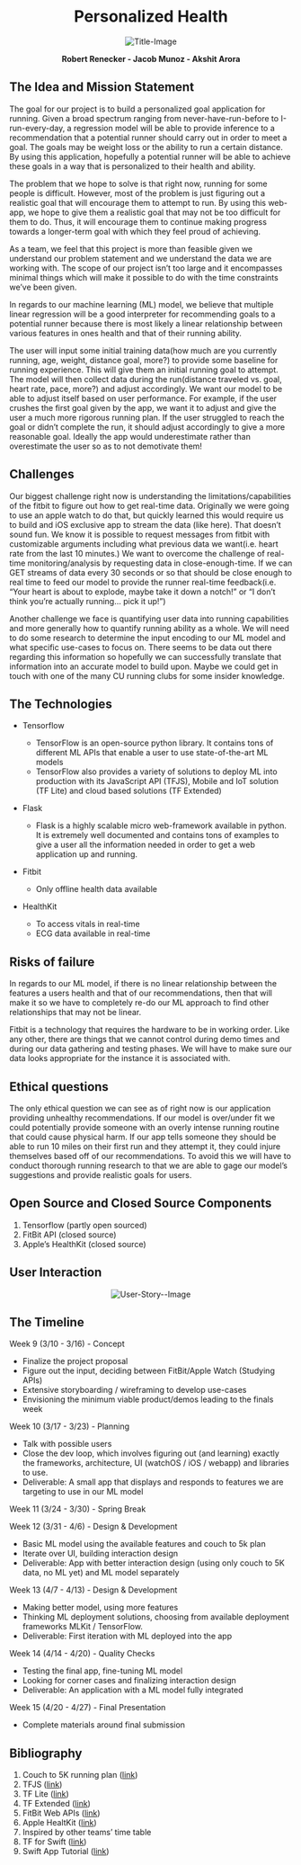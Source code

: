 
<h1 align="center"> Personalized Health </h1>
<p align="center">
  <img src="objects/images/readme1.jpg" alt="Title-Image" />
</p>

<p align="center">
 <b>Robert Renecker - Jacob Munoz - Akshit Arora</b>
</p>

## The Idea and Mission Statement

The goal for our project is to build a personalized goal application for running. Given a broad spectrum ranging from never-have-run-before to I-run-every-day, a regression model will be able to provide inference to a recommendation that a potential runner should carry out in order to meet a goal. The goals may be weight loss or the ability to run a certain distance. By using this application, hopefully a potential runner will be able to achieve these goals in a way that is personalized to their health and ability.

The problem that we hope to solve is that right now, running for some people is difficult. However, most of the problem is just figuring out a realistic goal that will encourage them to attempt to run. By using this web-app, we hope to give them a realistic goal that may not be too difficult for them to do. Thus, it will encourage them to continue making progress towards a longer-term goal with which they feel proud of achieving.

As a team, we feel that this project is more than feasible given we understand our problem statement and we understand the data we are working with. The scope of our project isn’t too large and it encompasses minimal things which will make it possible to do with the time constraints we’ve been given.

In regards to our machine learning (ML) model, we believe that multiple linear regression will be a good interpreter for recommending goals to a potential runner because there is most likely a linear relationship between various features in ones health and that of their running ability.

The user will input some initial training data(how much are you currently running, age, weight, distance goal, more?) to provide some baseline for running experience. This will give them an initial running goal to attempt. The model will then collect data during the run(distance traveled vs. goal, heart rate, pace, more?) and adjust accordingly. We want our model to be able to adjust itself based on user performance. For example, if the user crushes the first goal given by the app, we want it to adjust and give the user a much more rigorous running plan. If the user struggled to reach the goal or didn’t complete the run, it should adjust accordingly to give a more reasonable goal. Ideally the app would underestimate rather than overestimate the user so as to not demotivate them!

## Challenges

Our biggest challenge right now is understanding the limitations/capabilities of the fitbit to figure out how to get real-time data. Originally we were going to use an apple watch to do that, but quickly learned this would require us to build and iOS exclusive app to stream the data (like here). That doesn’t sound fun. We know it is possible to request messages from fitbit with customizable arguments including what previous data we want(i.e. heart rate from the last 10 minutes.) We want to overcome the challenge of real-time monitoring/analysis by requesting data in close-enough-time. If we can GET streams of data every 30 seconds or so that should be close enough to real time to feed our model to provide the runner real-time feedback(i.e. “Your heart is about to explode, maybe take it down a notch!” or “I don’t think you’re actually running… pick it up!”)

Another challenge we face is quantifying user data into running capabilities and more generally how to quantify running ability as a whole. We will need to do some research to determine the input encoding to our ML model and what specific use-cases to focus on. There seems to be data out there regarding this information so hopefully we can successfully translate that information into an accurate model to build upon. Maybe we could get in touch with one of the many CU running clubs for some insider knowledge.

## The Technologies
- Tensorflow
  - TensorFlow is an open-source python library. It contains tons of different ML APIs that enable a user to use state-of-the-art ML models
  - TensorFlow also provides a variety of solutions to deploy ML into production with its JavaScript API (TFJS), Mobile and IoT solution (TF Lite) and cloud based solutions (TF Extended)

- Flask
  - Flask is a highly scalable micro web-framework available in python. It is extremely well documented and contains tons of examples to give a user all the information needed in order to get a web application up and running.
- Fitbit
  - Only offline health data available
- HealthKit
  - To access vitals in real-time
  - ECG data available in real-time

## Risks of failure

In regards to our ML model, if there is no linear relationship between the features a users health and that of our recommendations, then that will make it so we have to completely re-do our ML approach to find other relationships that may not be linear.

Fitbit is a technology that requires the hardware to be in working order. Like any other, there are things that we cannot control during demo times and during our data gathering and testing phases. We will have to make sure our data looks appropriate for the instance it is associated with.

## Ethical questions

The only ethical question we can see as of right now is our application providing unhealthy recommendations. If our model is over/under fit we could potentially provide someone with an overly intense running routine that could cause physical harm. If our app tells someone they should be able to run 10 miles on their first run and they attempt it, they could injure themselves based off of our recommendations. To avoid this we will have to conduct thorough running research to that we are able to gage our model’s suggestions and provide realistic goals for users.

## Open Source and Closed Source Components
1. Tensorflow (partly open sourced)
2. FitBit API (closed source)
3. Apple’s HealthKit (closed source)

## User Interaction
<p align="center">
  <img src="objects/images/Personalized_Health_User_Story_1.png" alt="User-Story--Image" />
</p>

## The Timeline

Week 9 (3/10 - 3/16) - Concept
- Finalize the project proposal
- Figure out the input, deciding between FitBit/Apple Watch (Studying APIs)
- Extensive storyboarding / wireframing to develop use-cases
- Envisioning the minimum viable product/demos leading to the finals week

Week 10 (3/17 - 3/23) - Planning
- Talk with possible users
- Close the dev loop, which involves figuring out (and learning) exactly the frameworks, architecture, UI (watchOS / iOS / webapp) and libraries to use.
- Deliverable: A small app that displays and responds to features we are targeting to use in our ML model

Week 11 (3/24 - 3/30) - Spring Break

Week 12 (3/31 - 4/6) - Design & Development
- Basic ML model using the available features and couch to 5k plan
- Iterate over UI, building interaction design
- Deliverable: App with better interaction design (using only couch to 5K data, no ML yet) and ML model separately

Week 13 (4/7 - 4/13) - Design & Development
- Making better model, using more features
- Thinking ML deployment solutions, choosing from available deployment frameworks MLKit / TensorFlow.
- Deliverable: First iteration with ML deployed into the app

Week 14 (4/14 - 4/20) - Quality Checks
- Testing the final app, fine-tuning ML model
- Looking for corner cases and finalizing interaction design
- Deliverable: An application with a ML model fully integrated

Week 15 (4/20 - 4/27) - Final Presentation
- Complete materials around final submission

## Bibliography

1. Couch to 5K running plan ([link](https://crcphp.arizona.edu/sites/default/files/images/Couch-to-5k%20Running%20Plan.pdf))
2. TFJS ([link](https://www.tensorflow.org/js))
3. TF Lite ([link](https://www.tensorflow.org/lite))
4. TF Extended ([link](https://www.tensorflow.org/tfx))
5. FitBit Web APIs ([link](https://dev.fitbit.com/build/reference/web-api/))
6. Apple HealtKit ([link](https://developer.apple.com/healthkit/))
7. Inspired by other teams’ time table
8. TF for Swift ([link](https://www.tensorflow.org/swift))
9. Swift App Tutorial ([link](https://developer.apple.com/library/archive/referencelibrary/GettingStarted/DevelopiOSAppsSwift/BuildABasicUI.html#//apple_ref/doc/uid/TP40015214-CH5-SW1))
